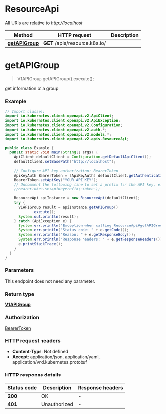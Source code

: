 # ResourceApi

All URIs are relative to *http://localhost*

| Method | HTTP request | Description |
|------------- | ------------- | -------------|
| [**getAPIGroup**](ResourceApi.md#getAPIGroup) | **GET** /apis/resource.k8s.io/ |  |


<a id="getAPIGroup"></a>
# **getAPIGroup**
> V1APIGroup getAPIGroup().execute();



get information of a group

### Example
```java
// Import classes:
import io.kubernetes.client.openapi.v2.ApiClient;
import io.kubernetes.client.openapi.v2.ApiException;
import io.kubernetes.client.openapi.v2.Configuration;
import io.kubernetes.client.openapi.v2.auth.*;
import io.kubernetes.client.openapi.v2.models.*;
import io.kubernetes.client.openapi.v2.apis.ResourceApi;

public class Example {
  public static void main(String[] args) {
    ApiClient defaultClient = Configuration.getDefaultApiClient();
    defaultClient.setBasePath("http://localhost");
    
    // Configure API key authorization: BearerToken
    ApiKeyAuth BearerToken = (ApiKeyAuth) defaultClient.getAuthentication("BearerToken");
    BearerToken.setApiKey("YOUR API KEY");
    // Uncomment the following line to set a prefix for the API key, e.g. "Token" (defaults to null)
    //BearerToken.setApiKeyPrefix("Token");

    ResourceApi apiInstance = new ResourceApi(defaultClient);
    try {
      V1APIGroup result = apiInstance.getAPIGroup()
            .execute();
      System.out.println(result);
    } catch (ApiException e) {
      System.err.println("Exception when calling ResourceApi#getAPIGroup");
      System.err.println("Status code: " + e.getCode());
      System.err.println("Reason: " + e.getResponseBody());
      System.err.println("Response headers: " + e.getResponseHeaders());
      e.printStackTrace();
    }
  }
}
```

### Parameters
This endpoint does not need any parameter.

### Return type

[**V1APIGroup**](V1APIGroup.md)

### Authorization

[BearerToken](../README.md#BearerToken)

### HTTP request headers

 - **Content-Type**: Not defined
 - **Accept**: application/json, application/yaml, application/vnd.kubernetes.protobuf

### HTTP response details
| Status code | Description | Response headers |
|-------------|-------------|------------------|
| **200** | OK |  -  |
| **401** | Unauthorized |  -  |

